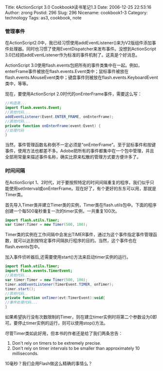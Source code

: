 Title: 《ActionScript 3.0 Cookbook》读书笔记1.3
Date: 2006-12-25 22:53:16
Author: zrong
Postid: 296
Slug: 296
Nicename: cookbook1-3
Category: technology
Tags: as3, cookbook, note

### 管理事件

在ActionScript2.0中，我已经习惯使用addEventListener()来为V2版组件添加事件处理器。同时也习惯了使用EventDispatcher来发布事件。没想到ActionScript 3.0已经把addEventListener作为标准的事件机制了。这真是个好消息。

ActionScript 3.0使用flash.events包把所有的事件类集中在一起。例如，enterFrame事件被放在flash.events.Event类中；鼠标事件被放在flash.events.MouseEvent类中；键盘事件则被放在flash.events.KeyboardEvent类中，等等。

现在，要使用ActionScript 2.0时代的onEnterFrame事件，需要这么写：

``` ActionScript
//构造类...
import flash.events.Event;
//其他代码...
addEventListener(Event.ENTER_FRAME, onEnterFrame);
//其他代码...
private function onEnterFrame(event:Event) {
//处理代码
}
```

当然，事件管理函数名称倒不一定必须是“onEnterFrame”。至于鼠标事件和按键事件，使用方法也都差不多。Adobe把所有的事件都集中在一个包中管理，并且全部用常量来描述事件名称，确实比原来松散的管理方式要方便许多了。

<!--more-->

### 时间间隔

在ActionScript 1、2时代，对于要按照特定的时间间隔重复的程序，我们似乎只能使用setInterval或onEnterFrame。现在好了，有个更好的东东可以用，那就是Timer类。

首先导入Timer类并建立Timer类的实例，Timer类在flash.utils包中。下面的程序创建一个每500毫秒重复一次的timer实例，一共重复100次。

``` ActionScript
import flash.utils.Timer;
var timer:Timer = new Timer(500, 100);
```

Timer类的实例在工作间隔中会发出TIMER事件，通过为这个事件指定事件管理函数，就可以达到按特定事件间隔执行程序的目的。当然，这个事件也在flash.events包中。  

加入事件侦听器后,还需要使用start()方法来启动timer实例的运行。

``` ActionScript
import flash.utils.Timer;
import flash.events.TimerEvent;
//其他代码...
var timer:Timer = new Timer(500, 100);
timer.addEventListener(TimerEvent.TIMER, onTimer);
timer.start();
//其他代码..
private function onTimer(evt:TimerEvent):void{
//事件处理代码...
}
```

如果希望执行没有次数限制的Timer，则在建立timer实例时将第二个参数设为0即可。要停止timer实例的运行，则可以使用stop()方法。

尽管Timer类如此好用，但本书的作者还是给了我们两条忠告：

1.  Don't rely on timers to be extremely precise.
2.  Don't rely on timer intervals to be smaller than approximately 10 milliseconds.

10毫秒？我们会用Flash做这么精确的事情么？
